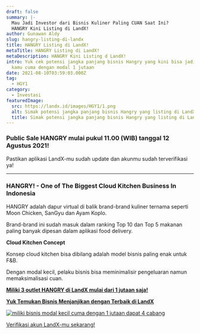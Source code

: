 ```yaml
---
draft: false
summary: |-
  Mau Jadi Investor dari Bisnis Kuliner Paling CUAN Saat Ini?
  HANGRY Kini Listing di LandX!
author: Gunawan Aldy
slug: hangry-listing-di-landx
title: HANGRY Listing di LandX!
metaTitle: HANGRY Listing di LandX!
metaDescription: HANGRY Kini Listing d LandX!
intro: Yuk cek potensi jangka panjang bisnis Hangry yang kini bisa jadi milik
  kamu cuma dengan modal 1 jutaan
date: 2021-08-10T03:59:03.000Z
tag:
  - HGY1
category:
  - Investasi
featuredImage:
  src: https://landx.id/images/HGY1/1.png
  alt: Simak potensi jangka panjang bisnis Hangry yang listing di LandX
  title: Simak potensi jangka panjang bisnis Hangry yang listing di LandX
---
```

### Public Sale HANGRY mulai pukul 11.00 (WIB) tanggal 12 Agustus 2021!

Pastikan aplikasi LandX-mu sudah update dan akunmu sudah terverifikasi ya!

- - -

### HANGRY! - One of The Biggest Cloud Kitchen Business In Indonesia

HANGRY adalah dapur virtual di balik brand-brand kuliner ternama seperti Moon Chicken, SanGyu dan Ayam Koplo.

Brand-brand ini sudah masuk dalam ranking Top 10 dan Top 5 makanan paling banyak dipesan dalam aplikasi food delivery.

**Cloud Kitchen Concept**

Konsep cloud kitchen bisa dibilang adalah model bisnis paling enak untuk F&B.

Dengan modal kecil, pelaku bisnis bisa meminimalisir pengeluaran namun memaksimalisasi cuan.

**[Miliki 3 outlet HANGRY di LandX mulai dari 1 jutaan saja!](https://landx.id/project/?utm_source=Blog&utm_medium=organic+keyword&utm_campaign=blog&utm_id=Blog)**

[](https://landx.id/project/?utm_source=Blog&utm_medium=organic+keyword&utm_campaign=blog&utm_id=Blog)**[Yuk Temukan Bisnis Menjanjikan dengan Terbaik di LandX](https://landx.id/project/?utm_source=Blog&utm_medium=organic+keyword&utm_campaign=blog&utm_id=Blog)**

[![miliki bisnis modal kecil cuma dengan 1 jutaan dapat 4 cabang ](https://accountgram-production.sfo2.cdn.digitaloceanspaces.com/landx_ghost/2021/11/jadi-owner-bisnis-hanya-1-jutaan-dengan-cuan-yang-sangat-menjanjikan.png)](https://landx.id/project/?utm_source=Blog&utm_medium=organic+keyword&utm_campaign=blog&utm_id=Blog)

[Verifikasi akun LandX-mu sekarang!](https://landxapp.page.link/hangry)